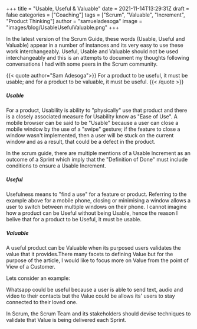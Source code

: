 +++
title = "Usable, Useful & Valuable"
date =  2021-11-14T13:29:31Z
draft = false
categories = ["Coaching"]
tags = ["Scrum", "Valuable", "Increment", "Product Thinking"]
author = "samueladesoga"
image = "images/blog/UsableUsefulValuable.png"
+++

In the latest version of the Scrum Guide, these words (Usable, Useful and Valuable) appear in a number of instances and its very easy to use these work interchangeably.
Useful, Usable and Valuable should not be used interchangeably and  this is an attempts to document my thoughts following conversations I had with some peers in the Scrum community.

{{< quote author="Sam Adesoga">}}
For a product to be useful, it must be usable; and for a product to be valuable, it must be useful.
{{< /quote >}}


##### Usable

For a product, Usability is ability to "physically" use that product and there is a closely associated measure for Usability know as "Ease of Use".
A mobile browser can be said to be "Usable" because a user can close a mobile window by the use of a "swipe" gesture; if the feature to close a window wasn't implemented,
then a user will be stuck on the current window and as a result, that could be a defect in the product.

In the scrum guide, there are multiple mentions of a Usable Increment as an outcome of a Sprint which imply that the "Definition of Done" must include conditions to ensure 
a Usable Increment.

##### Useful

Usefulness means to "find a use" for a feature or product. Referring to the example above for a mobile phone, closing or minimising a window allows a user to switch between multiple 
windows on their phone. I cannot imagine how a product can be Useful without being Usable, hence the reason I belive that for a product to be Useful, it must be usable.

##### Valuable

A useful product can be Valuable when its purposed users validates the value that it provides.There many facets to defining Value but for the purpose of the article, I would like to focus 
more on Value from the point of View of a Customer. 

Lets consider an example:

Whatsapp could be useful because a user is able to send text, audio and video to their contacts but the Value could be allows its' users to stay connected to their loved one.

In Scrum, the Scrum Team and its stakeholders should devise techniques to validate that Value is being delivered each Sprint.
